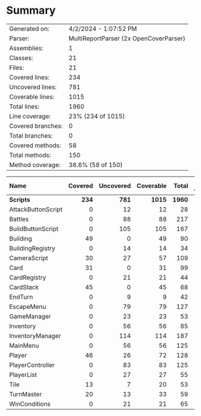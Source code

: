 ﻿# Summary
|||
|:---|:---|
| Generated on: | 4/2/2024 - 1:07:52 PM |
| Parser: | MultiReportParser (2x OpenCoverParser) |
| Assemblies: | 1 |
| Classes: | 21 |
| Files: | 21 |
| Covered lines: | 234 |
| Uncovered lines: | 781 |
| Coverable lines: | 1015 |
| Total lines: | 1960 |
| Line coverage: | 23% (234 of 1015) |
| Covered branches: | 0 |
| Total branches: | 0 |
| Covered methods: | 58 |
| Total methods: | 150 |
| Method coverage: | 38.6% (58 of 150) |

|**Name**|**Covered**|**Uncovered**|**Coverable**|**Total**|**Line coverage**|**Covered**|**Total**|**Branch coverage**|**Covered**|**Total**|**Method coverage**|
|:---|---:|---:|---:|---:|---:|---:|---:|---:|---:|---:|---:|
|**Scripts**|**234**|**781**|**1015**|**1960**|**23%**|**0**|**0**|****|**58**|**150**|**38.6%**|
|AttackButtonScript|0|12|12|28|0%|0|0||0|3|0%|
|Battles|0|88|88|217|0%|0|0||0|10|0%|
|BuildButtonScript|0|105|105|167|0%|0|0||0|6|0%|
|Building|49|0|49|90|100%|0|0||13|13|100%|
|BuildingRegistry|0|14|14|34|0%|0|0||0|3|0%|
|CameraScript|30|27|57|109|52.6%|0|0||5|7|71.4%|
|Card|31|0|31|99|100%|0|0||8|8|100%|
|CardRegistry|0|21|21|44|0%|0|0||0|4|0%|
|CardStack|45|0|45|68|100%|0|0||8|8|100%|
|EndTurn|0|9|9|42|0%|0|0||0|2|0%|
|EscapeMenu|0|79|79|127|0%|0|0||0|6|0%|
|GameManager|0|23|23|53|0%|0|0||0|6|0%|
|Inventory|0|56|56|85|0%|0|0||0|6|0%|
|InventoryManager|0|114|114|187|0%|0|0||0|10|0%|
|MainMenu|0|56|56|125|0%|0|0||0|13|0%|
|Player|46|26|72|128|63.8%|0|0||12|15|80%|
|PlayerController|0|83|83|125|0%|0|0||0|8|0%|
|PlayerList|0|27|27|55|0%|0|0||0|2|0%|
|Tile|13|7|20|53|65%|0|0||8|9|88.8%|
|TurnMaster|20|13|33|59|60.6%|0|0||4|6|66.6%|
|WinConditions|0|21|21|65|0%|0|0||0|5|0%|
